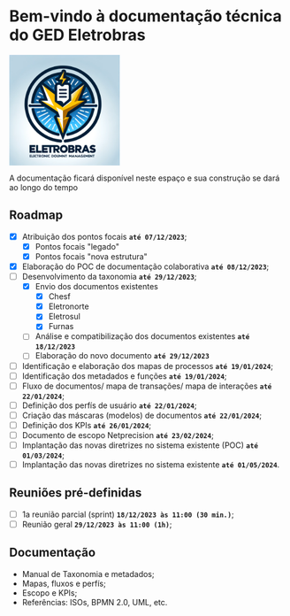 # Bem-vindo à documentação técnica do GED Eletrobras

<img src="./img/brasao_GED.png" alt="brasao_GED" align="middle" width="200"/>

A documentação ficará disponível neste espaço e sua construção se dará ao longo do tempo

## Roadmap

- [X] Atribuição dos pontos focais **`até 07/12/2023`**;
    - [X] Pontos focais "legado"
    - [X] Pontos focais "nova estrutura"
- [X] Elaboração do POC de documentação colaborativa **`até 08/12/2023`**;
- [ ] Desenvolvimento da taxonomia **`até 29/12/2023`**;
    - [X] Envio dos documentos existentes
        - [X] Chesf
        - [X] Eletronorte
        - [X] Eletrosul
        - [X] Furnas
    - [ ] Análise e compatibilização dos documentos existentes **`até 18/12/2023`**
    - [ ] Elaboração do novo documento **`até 29/12/2023`**
- [ ] Identificação e elaboração dos mapas de processos **`até 19/01/2024`**;
- [ ] Identificação dos metadados e funções **`até 19/01/2024`**;
- [ ] Fluxo de documentos/ mapa de transações/ mapa de interações **`até 22/01/2024`**;
- [ ] Definição dos perfís de usuário **`até 22/01/2024`**;
- [ ] Criação das máscaras (modelos) de documentos **`até 22/01/2024`**;
- [ ] Definição dos KPIs **`até 26/01/2024`**;
- [ ] Documento de escopo Netprecision **`até 23/02/2024`**;
- [ ] Implantação das novas diretrizes no sistema existente (POC) **`até 01/03/2024`**;
- [ ] Implantação das novas diretrizes no sistema existente **`até 01/05/2024`**.

## Reuniões pré-definidas

- [ ] 1a reunião parcial (sprint) **`18/12/2023 às 11:00 (30 min.)`**;
- [ ] Reunião geral **`29/12/2023 às 11:00 (1h)`**;

## Documentação

- Manual de Taxonomia e metadados;
- Mapas, fluxos e perfís;
- Escopo e KPIs;
- Referências: ISOs, BPMN 2.0, UML, etc.
